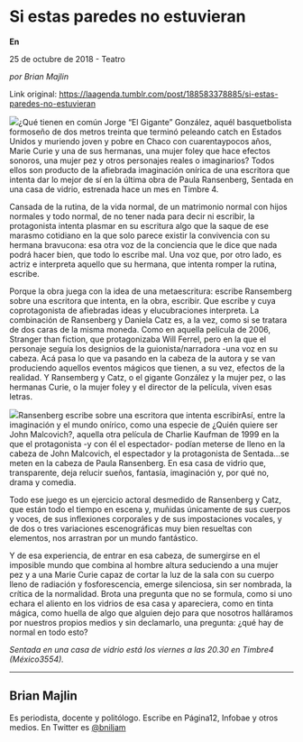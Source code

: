 # Si estas paredes no estuvieran

**En**

25 de octubre de 2018 - Teatro

_por Brian Majlin_

Link original: https://laagenda.tumblr.com/post/188583378885/si-estas-paredes-no-estuvieran

![](https://64.media.tumblr.com/8f48360110c8180068e02123dd82a672/dfda50c5528f5537-d3/s500x750/47df4392273f97cb20f837a504fd4bdbc78b105c.jpg)¿Qué tienen en común Jorge “El Gigante” González, aquél basquetbolista formoseño de dos metros treinta que terminó peleando catch en Estados Unidos y muriendo joven y pobre en Chaco con cuarentaypocos años, Marie Curie y una de sus hermanas, una mujer foley que hace efectos sonoros, una mujer pez y otros personajes reales o imaginarios? Todos ellos son producto de la afiebrada imaginación onírica de una escritora que intenta dar lo mejor de sí en la última obra de Paula Ransenberg, Sentada en una casa de vidrio, estrenada hace un mes en Timbre 4.


Cansada de la rutina, de la vida normal, de un matrimonio normal con hijos normales y todo normal, de no tener nada para decir ni escribir, la protagonista intenta plasmar en su escritura algo que la saque de ese marasmo cotidiano en la que solo parece existir la convivencia con su hermana bravucona: esa otra voz de la conciencia que le dice que nada podrá hacer bien, que todo lo escribe mal. Una voz que, por otro lado, es actriz e interpreta aquello que su hermana, que intenta romper la rutina, escribe. 


Porque la obra juega con la idea de una metaescritura: escribe Ransemberg sobre una escritora que intenta, en la obra, escribir. Que escribe y cuya coprotagonista de afiebradas ideas y elucubraciones interpreta. La combinación de Ransenberg y Daniela Catz es, a la vez, como si se tratara de dos caras de la misma moneda. Como en aquella película de 2006, Stranger than fiction, que protagonizaba Will Ferrel, pero en la que el personaje seguía los designios de la guionista/narradora -una voz en su cabeza. Acá pasa lo que va pasando en la cabeza de la autora y se van produciendo aquellos eventos mágicos que tienen, a su vez, efectos de la realidad. Y Ransemberg y Catz, o el gigante González y la mujer pez, o las hermanas Curie, o la mujer foley y el director de la película, viven esas letras.


![](https://64.media.tumblr.com/8f48360110c8180068e02123dd82a672/dfda50c5528f5537-d3/s500x750/47df4392273f97cb20f837a504fd4bdbc78b105c.jpg)Ransenberg escribe sobre una escritora que intenta escribirAsí, entre la imaginación y el mundo onírico, como una especie de ¿Quién quiere ser John Malcovich?, aquella otra película de Charlie Kaufman de 1999 en la que el protagonista -y con él el espectador- podían meterse de lleno en la cabeza de John Malcovich, el espectador y la protagonista de Sentada…se meten en la cabeza de Paula Ransenberg. En esa casa de vidrio que, transparente, deja relucir sueños, fantasía, imaginación y, por qué no, drama y comedia. 


Todo ese juego es un ejercicio actoral desmedido de Ransenberg y Catz, que están todo el tiempo en escena y, muñidas únicamente de sus cuerpos y voces, de sus inflexiones corporales y de sus impostaciones vocales, y de dos o tres variaciones escenográficas muy bien resueltas con elementos, nos arrastran por un mundo fantástico. 


Y de esa experiencia, de entrar en esa cabeza, de sumergirse en el imposible mundo que combina al hombre altura seduciendo a una mujer pez y a una Marie Curie capaz de cortar la luz de la sala con su cuerpo lleno de radiación y fosforescencia, emerge silenciosa, sin ser nombrada, la crítica de la normalidad. Brota una pregunta que no se formula, como si uno echara el aliento en los vidrios de esa casa y apareciera, como en tinta mágica, como huella de algo que alguien dejo para que nosotros halláramos por nuestros propios medios y sin declamarlo, una pregunta: ¿qué hay de normal en todo esto?


  
  
*Sentada en una casa de vidrio está los viernes a las 20.30 en Timbre4 (México3554).*

  




---

 Brian Majlin
-------------

 Es periodista, docente y politólogo. Escribe en Página12, Infobae y otros medios. En Twitter es [@bniljam](https://twitter.com/bniljam) 

